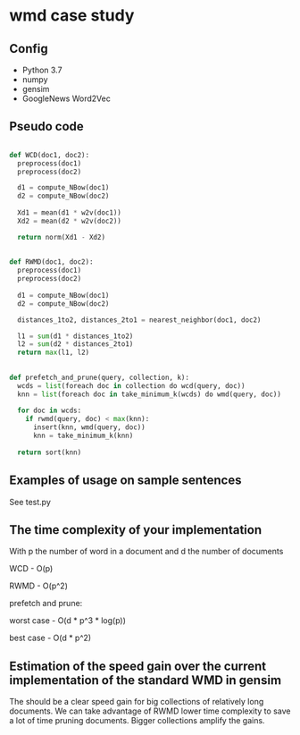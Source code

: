 # wmd case study

Config
------
- Python 3.7
- numpy
- gensim
- GoogleNews Word2Vec

Pseudo code
-----------

```python

def WCD(doc1, doc2):
  preprocess(doc1)
  preprocess(doc2)

  d1 = compute_NBow(doc1)
  d2 = compute_NBow(doc2)
  
  Xd1 = mean(d1 * w2v(doc1))
  Xd2 = mean(d2 * w2v(doc2))

  return norm(Xd1 - Xd2)
  
  
def RWMD(doc1, doc2):
  preprocess(doc1)
  preprocess(doc2)
  
  d1 = compute_NBow(doc1)
  d2 = compute_NBow(doc2)

  distances_1to2, distances_2to1 = nearest_neighbor(doc1, doc2)

  l1 = sum(d1 * distances_1to2)
  l2 = sum(d2 * distances_2to1)
  return max(l1, l2)
  
  
def prefetch_and_prune(query, collection, k):
  wcds = list(foreach doc in collection do wcd(query, doc))
  knn = list(foreach doc in take_minimum_k(wcds) do wmd(query, doc)) 
  
  for doc in wcds:
    if rwmd(query, doc) < max(knn):
      insert(knn, wmd(query, doc))
      knn = take_minimum_k(knn)
      
  return sort(knn)
```

Examples of usage on sample sentences
-------------------------------------

See test.py


The time complexity of your implementation
------------------------------------------

With p the number of word in a document and d the number of documents

WCD - O(p)

RWMD - O(p^2)


prefetch and prune:

worst case - O(d * p^3 * log(p)) 

best case  - O(d * p^2)

Estimation of the speed gain over the current implementation of the standard WMD in gensim
-------------------------------------------------------------------------------------------

The should be a clear speed gain for big collections of relatively long documents.
We can take advantage of RWMD lower time complexity to save a lot of time pruning documents.
Bigger collections amplify the gains.
